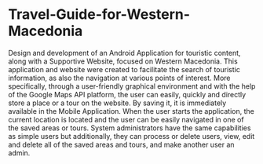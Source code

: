 # Travel-Guide-for-Western-Macedonia

Design and development of an Android Application for touristic content, along with a Supportive Website, focused on Western Macedonia. This application and website were created to facilitate the search of touristic information, as also the navigation at various points of interest. 
More specifically, through a user-friendly graphical environment and with the help of the Google Maps API platform, the user can easily, quickly and directly store a place or a tour on the website. By saving it, it is immediately available in the Mobile Application. When the user starts the application, the current location is located and the user can be easily navigated in one of the saved areas or tours. 
System administrators have the same capabilities as simple users but additionally, they can process or delete users, view, edit and delete all of the saved areas and tours, and make another user an admin.
